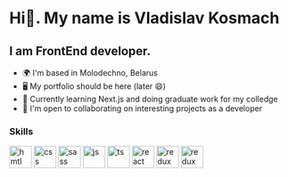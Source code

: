 # Hi👋. My name is Vladislav Kosmach
## I am FrontEnd developer.
* 🌍  I'm based in Molodechno, Belarus
* 🖥️  My portfolio should be here (later 😄)
* 🧠  Currently learning Next.js and doing graduate work for my colledge
* 🤝  I'm open to collaborating on interesting projects as a developer

### Skills
<p align="left">
  <a href="https://developer.mozilla.org/en-US/docs/Glossary/HTML5"><img src="https://raw.githubusercontent.com/danielcranney/readme-generator/main/public/icons/skills/html5-colored.svg" width="40" height="40" alt="hmtl"></a>
  <a href="https://www.w3.org/TR/CSS/#css"><img src="https://raw.githubusercontent.com/danielcranney/readme-generator/main/public/icons/skills/css3-colored.svg" width="40" height="40" alt="css"></a>
   <a href="https://sass-lang.com/"><img src="https://raw.githubusercontent.com/danielcranney/readme-generator/main/public/icons/skills/sass-colored.svg" width="40" height="40" alt="sass"></a>
   <a href="https://developer.mozilla.org/en-US/docs/Web/JavaScript"><img src="https://raw.githubusercontent.com/danielcranney/readme-generator/main/public/icons/skills/javascript-colored.svg" width="40" height="40" alt="js"></a>
    <a href="https://www.typescriptlang.org/"><img src="https://raw.githubusercontent.com/danielcranney/readme-generator/main/public/icons/skills/typescript-colored.svg" width="40" height="40" alt="ts"></a>
   <a href="https://reactjs.org/"><img src="https://raw.githubusercontent.com/danielcranney/readme-generator/main/public/icons/skills/react-colored.svg" width="40" height="40" alt="react"></a>
     <a href="https://redux.js.org/"><img src="https://raw.githubusercontent.com/danielcranney/readme-generator/main/public/icons/skills/redux-colored.svg" width="40" height="40" alt="redux"></a>
       <a href="https://redux.js.org/"><img src="https://raw.githubusercontent.com/danielcranney/readme-generator/main/public/icons/skills/react-router-dom-colored.svg" width="40" height="40" alt="redux"></a>
</p>

<!--
**FiR3N/FiR3N** is a ✨ _special_ ✨ repository because its `README.md` (this file) appears on your GitHub profile.

Here are some ideas to get you started:

- 🔭 I’m currently working on ...
- 🌱 I’m currently learning ...
- 👯 I’m looking to collaborate on ...
- 🤔 I’m looking for help with ...
- 💬 Ask me about ...
- 📫 How to reach me: ...
- 😄 Pronouns: ...
- ⚡ Fun fact: ...
-->
